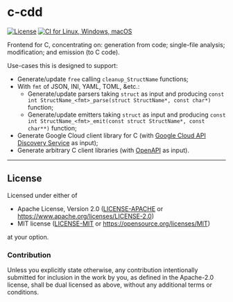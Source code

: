 c-cdd
=====

[![License](https://img.shields.io/badge/license-Apache--2.0%20OR%20MIT-blue.svg)](https://opensource.org/licenses/Apache-2.0)
[![CI for Linux, Windows, macOS](https://github.com/SamuelMarks/cdd-c/actions/workflows/linux-Windows-macOS.yml/badge.svg)](https://github.com/SamuelMarks/cdd-c/actions/workflows/github-actions.yml)

Frontend for C, concentrating on: generation from code; single-file analysis; modification; and emission (to C code).

Use-cases this is designed to support:

  - Generate/update `free` calling `cleanup_StructName` functions;
  - With `fmt` of JSON, INI, YAML, TOML, &etc.:
    - Generate/update parsers taking `struct` as input and producing `const int StructName_<fmt>_parse(struct StructName*, const char*)` function;
    - Generate/update emitters taking `struct` as input and producing `const int StructName_<fmt>_emit(const struct StructName*, const char**)` function;
  - Generate Google Cloud client library for C (with [Google Cloud API Discovery Service](https://developers.google.com/discovery/v1/reference) as input);
  - Generate arbitrary C client libraries (with [OpenAPI](https://spec.openapis.org/oas/v3.1.0) as input).

---

## License

Licensed under either of

- Apache License, Version 2.0 ([LICENSE-APACHE](LICENSE-APACHE) or <https://www.apache.org/licenses/LICENSE-2.0>)
- MIT license ([LICENSE-MIT](LICENSE-MIT) or <https://opensource.org/licenses/MIT>)

at your option.

### Contribution

Unless you explicitly state otherwise, any contribution intentionally submitted
for inclusion in the work by you, as defined in the Apache-2.0 license, shall be
dual licensed as above, without any additional terms or conditions.
